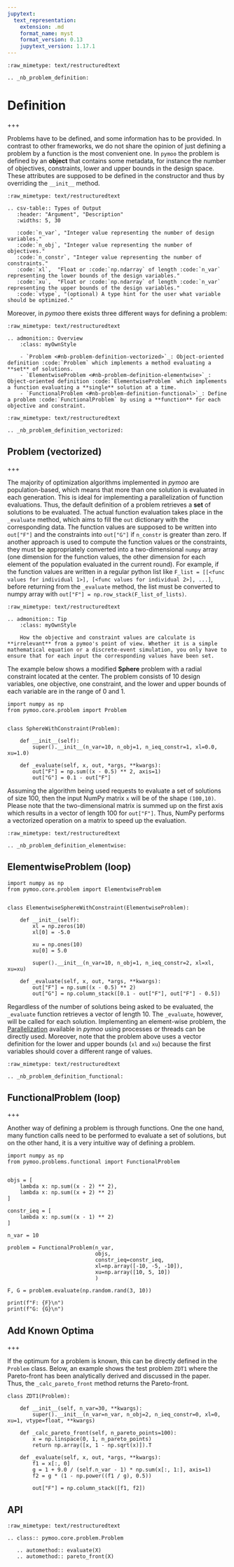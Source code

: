 ```yaml
---
jupytext:
  text_representation:
    extension: .md
    format_name: myst
    format_version: 0.13
    jupytext_version: 1.17.1
---
```


```{raw-cell}
:raw_mimetype: text/restructuredtext

.. _nb_problem_definition:
```

# Definition

+++

Problems have to be defined, and some information has to be provided.
In contrast to other frameworks, we do not share the opinion of just defining a problem by a function is the most convenient one.
In `pymoo` the problem is defined by an **object** that contains some metadata, for instance the number of objectives, constraints, lower and upper bounds in the design space. These attributes are supposed to be defined in the constructor and thus by overriding the `__init__` method.

```{raw-cell}
:raw_mimetype: text/restructuredtext

.. csv-table:: Types of Output
   :header: "Argument", "Description"
   :widths: 5, 30

   :code:`n_var`, "Integer value representing the number of design variables."
   :code:`n_obj`, "Integer value representing the number of objectives."
   :code:`n_constr`, "Integer value representing the number of constraints."
   :code:`xl`,  "Float or :code:`np.ndarray` of length :code:`n_var` representing the lower bounds of the design variables."
   :code:`xu`,  "Float or :code:`np.ndarray` of length :code:`n_var` representing the upper bounds of the design variables."
   :code:`vtype`, "(optional) A type hint for the user what variable should be optimized."
```

Moreover, in *pymoo* there exists three different ways for defining a problem:

```{raw-cell}
:raw_mimetype: text/restructuredtext

.. admonition:: Overview
    :class: myOwnStyle

    - `Problem <#nb-problem-definition-vectorized>`_: Object-oriented definition :code:`Problem` which implements a method evaluating a **set** of solutions.
    - `ElementwiseProblem <#nb-problem-definition-elementwise>`_: Object-oriented definition :code:`ElementwiseProblem` which implements a function evaluating a **single** solution at a time. 
    - `FunctionalProblem <#nb-problem-definition-functional>`_: Define a problem :code:`FunctionalProblem` by using a **function** for each objective and constraint.
```

```{raw-cell}
:raw_mimetype: text/restructuredtext

.. _nb_problem_definition_vectorized:
```

## Problem (vectorized)

+++

The majority of optimization algorithms implemented in *pymoo* are population-based, which means that more than one solution is evaluated in each generation. This is ideal for implementing a parallelization of function evaluations. Thus, the default definition of a problem retrieves a **set** of solutions to be evaluated. The actual function evaluation takes place in the `_evaluate` method, which aims to fill the `out` dictionary with the corresponding data. 
The function values are supposed to be written into `out["F"]` and the constraints into `out["G"]` if `n_constr` is greater than zero. If another approach is used to compute the function values or the constraints, they must be appropriately converted into a two-dimensional `numpy` array (one dimension for the function values, the other dimension for each element of the population evaluated in the current round). For example, if the function values are written in a regular python list like `F_list = [[<func values for individual 1>], [<func values for individual 2>], ...]`, before returning from the `_evaluate` method, the list must be converted to numpy array with `out["F"] = np.row_stack(F_list_of_lists)`. 

```{raw-cell}
:raw_mimetype: text/restructuredtext

.. admonition:: Tip
    :class: myOwnStyle

    How the objective and constraint values are calculate is **irrelevant** from a pymoo's point of view. Whether it is a simple mathematical equation or a discrete-event simulation, you only have to ensure that for each input the corresponding values have been set.
```

The example below shows a modified **Sphere** problem with a radial constraint located at the center. The problem consists of 10 design variables, one objective, one constraint, and the lower and upper bounds of each variable are in the range of 0 and 1. 

```{code-cell} ipython3
import numpy as np
from pymoo.core.problem import Problem


class SphereWithConstraint(Problem):

    def __init__(self):
        super().__init__(n_var=10, n_obj=1, n_ieq_constr=1, xl=0.0, xu=1.0)

    def _evaluate(self, x, out, *args, **kwargs):
        out["F"] = np.sum((x - 0.5) ** 2, axis=1)
        out["G"] = 0.1 - out["F"]
```

Assuming the algorithm being used requests to evaluate a set of solutions of size 100, then the input NumPy matrix `x`  will be of the shape `(100,10)`. Please note that the two-dimensional matrix is summed up on the first axis which results in a vector of length 100 for `out["F"]`. Thus, NumPy performs a vectorized operation on a matrix to speed up the evaluation.

```{raw-cell}
:raw_mimetype: text/restructuredtext

.. _nb_problem_definition_elementwise:
```

## ElementwiseProblem (loop)

```{code-cell} ipython3
import numpy as np
from pymoo.core.problem import ElementwiseProblem


class ElementwiseSphereWithConstraint(ElementwiseProblem):

    def __init__(self):
        xl = np.zeros(10)
        xl[0] = -5.0
        
        xu = np.ones(10)
        xu[0] = 5.0
        
        super().__init__(n_var=10, n_obj=1, n_ieq_constr=2, xl=xl, xu=xu)

    def _evaluate(self, x, out, *args, **kwargs):
        out["F"] = np.sum((x - 0.5) ** 2)
        out["G"] = np.column_stack([0.1 - out["F"], out["F"] - 0.5])
```

Regardless of the number of solutions being asked to be evaluated, the `_evaluate` function retrieves a vector of length 10. The `_evaluate`, however, will be called for each solution. Implementing an element-wise problem, the [Parallelization](parallelization.ipynb) available in *pymoo* using processes or threads can be directly used.
Moreover, note that the problem above uses a vector definition for the lower and upper bounds (`xl` and `xu`) because the first variables should cover a different range of values.

```{raw-cell}
:raw_mimetype: text/restructuredtext

.. _nb_problem_definition_functional:
```

## FunctionalProblem (loop)

+++

Another way of defining a problem is through functions. One the one hand, many function calls need to be performed to evaluate a set of solutions, but on the other hand, it is a very intuitive way of defining a problem.

```{code-cell} ipython3
import numpy as np
from pymoo.problems.functional import FunctionalProblem


objs = [
    lambda x: np.sum((x - 2) ** 2),
    lambda x: np.sum((x + 2) ** 2)
]

constr_ieq = [
    lambda x: np.sum((x - 1) ** 2)
]

n_var = 10

problem = FunctionalProblem(n_var,
                            objs,
                            constr_ieq=constr_ieq,
                            xl=np.array([-10, -5, -10]),
                            xu=np.array([10, 5, 10])
                            )

F, G = problem.evaluate(np.random.rand(3, 10))

print(f"F: {F}\n")
print(f"G: {G}\n")
```

## Add Known Optima

+++

If the optimum for a problem is known, this can be directly defined in the `Problem` class. Below, an example shows the test problem `ZDT1` where the Pareto-front has been analytically derived and discussed in the paper. Thus, the `_calc_pareto_front` method returns the Pareto-front.

```{code-cell} ipython3
class ZDT1(Problem):
    
    def __init__(self, n_var=30, **kwargs):
        super().__init__(n_var=n_var, n_obj=2, n_ieq_constr=0, xl=0, xu=1, vtype=float, **kwargs)

    def _calc_pareto_front(self, n_pareto_points=100):
        x = np.linspace(0, 1, n_pareto_points)
        return np.array([x, 1 - np.sqrt(x)]).T

    def _evaluate(self, x, out, *args, **kwargs):
        f1 = x[:, 0]
        g = 1 + 9.0 / (self.n_var - 1) * np.sum(x[:, 1:], axis=1)
        f2 = g * (1 - np.power((f1 / g), 0.5))

        out["F"] = np.column_stack([f1, f2])
```

## API

```{raw-cell}
:raw_mimetype: text/restructuredtext

.. class:: pymoo.core.problem.Problem

   .. automethod:: evaluate(X)
   .. automethod:: pareto_front(X)
```

